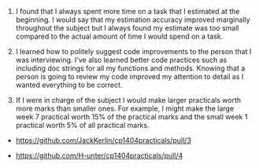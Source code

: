 1. I found that I always spent more time on a task that I estimated at the beginning. I would say that my estimation
accuracy improved marginally throughout the subject but I always found my estimate was too small compared to the actual
amount of time I would spend on a task.

2. I learned how to politely suggest code improvements to the person that I was interviewing. I've also learned better
code practices such as including doc strings for all my functions and methods. Knowing that a person is going to review
my code improved my attention to detail as I wanted everything to be correct.

3. If I were in charge of the subject I would make larger practicals worth more marks than smaller ones. For example, I
might make the large week 7 practical worth 15% of the practical marks and the small week 1 practical worth 5% of all 
practical marks.

- https://github.com/JackKerlin/cp1404practicals/pull/3

- https://github.com/H-unter/cp1404practicals/pull/4



